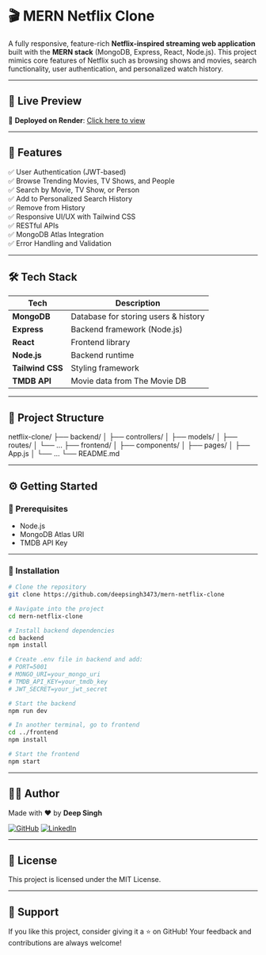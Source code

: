 # 🎬 MERN Netflix Clone

A fully responsive, feature-rich **Netflix-inspired streaming web application** built with the **MERN stack** (MongoDB, Express, React, Node.js). This project mimics core features of Netflix such as browsing shows and movies, search functionality, user authentication, and personalized watch history.

---

## 📸 Live Preview

🔗 **Deployed on Render**: [Click here to view](https://mern-netflix-clone-83xb.onrender.com/)

---

## 🚀 Features

✅ User Authentication (JWT-based)  
✅ Browse Trending Movies, TV Shows, and People  
✅ Search by Movie, TV Show, or Person  
✅ Add to Personalized Search History  
✅ Remove from History  
✅ Responsive UI/UX with Tailwind CSS  
✅ RESTful APIs  
✅ MongoDB Atlas Integration  
✅ Error Handling and Validation

---

## 🛠️ Tech Stack

| Tech             | Description                          |
| ---------------- | ------------------------------------ |
| **MongoDB**      | Database for storing users & history |
| **Express**      | Backend framework (Node.js)          |
| **React**        | Frontend library                     |
| **Node.js**      | Backend runtime                      |
| **Tailwind CSS** | Styling framework                    |
| **TMDB API**     | Movie data from The Movie DB         |

---

## 📂 Project Structure

netflix-clone/
├── backend/
│ ├── controllers/
│ ├── models/
│ ├── routes/
│ └── ...
├── frontend/
│ ├── components/
│ ├── pages/
│ ├── App.js
│ └── ...
└── README.md

---

## ⚙️ Getting Started

### 📌 Prerequisites

- Node.js
- MongoDB Atlas URI
- TMDB API Key

---

### 🔧 Installation

```bash
# Clone the repository
git clone https://github.com/deepsingh3473/mern-netflix-clone

# Navigate into the project
cd mern-netflix-clone

# Install backend dependencies
cd backend
npm install

# Create .env file in backend and add:
# PORT=5001
# MONGO_URI=your_mongo_uri
# TMDB_API_KEY=your_tmdb_key
# JWT_SECRET=your_jwt_secret

# Start the backend
npm run dev

# In another terminal, go to frontend
cd ../frontend
npm install

# Start the frontend
npm start
```

---

## 🙋‍♂️ Author

Made with ❤️ by **Deep Singh**

[![GitHub](https://img.shields.io/badge/GitHub-100000?style=for-the-badge&logo=github&logoColor=white)](https://github.com/deepsingh3473)
[![LinkedIn](https://img.shields.io/badge/LinkedIn-blue?style=for-the-badge&logo=linkedin&logoColor=white)](https://www.linkedin.com/in/deepsingh3473)

---

## 📄 License

This project is licensed under the MIT License.

---

## 🌟 Support

If you like this project, consider giving it a ⭐️ on GitHub!
Your feedback and contributions are always welcome!
